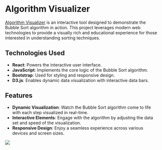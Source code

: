 # Algorithm Visualizer

[Algorithm Visualizer](https://bubblesortvisualization.netlify.app/) is an interactive tool designed to demonstrate the Bubble Sort algorithm in action. This project leverages modern web technologies to provide a visually rich and educational experience for those interested in understanding sorting techniques.

## Technologies Used

- **React**: Powers the interactive user interface.
- **JavaScript**: Implements the core logic of the Bubble Sort algorithm.
- **Bootstrap**: Used for styling and responsive design.
- **D3.js**: Enables dynamic data visualization with interactive data bars.

## Features

- **Dynamic Visualization**: Watch the Bubble Sort algorithm come to life with each step visualized in real-time.
- **Interactive Elements**: Engage with the algorithm by adjusting the data set and speed of the visualization.
- **Responsive Design**: Enjoy a seamless experience across various devices and screen sizes.

 ![](https://media.giphy.com/media/v1.Y2lkPTc5MGI3NjExbDI4b3BhMjZtazNzYjFhOG5tYjI5YW5hcGtjZXdiNnl3eDR4emlheiZlcD12MV9pbnRlcm5hbF9naWZfYnlfaWQmY3Q9Zw/L5LGmjATPfGfZK58tD/giphy.gif)
